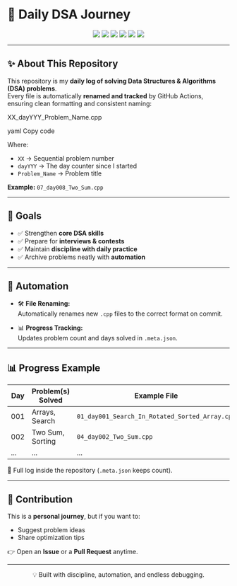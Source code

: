 # 📘 Daily DSA Journey  

<p align="center">
  <img src="https://img.shields.io/badge/Language-C++-00599C?style=for-the-badge&logo=c%2B%2B&logoColor=white" />
  <img src="https://img.shields.io/badge/Progress-Ongoing🚀-blueviolet?style=for-the-badge" />
  <img src="https://img.shields.io/github/last-commit/ikrishanaa/Daily_DSA?style=for-the-badge&logo=github" />
  <img src="https://img.shields.io/badge/Problems%20Solved-Auto%20Count-blue?logo=leetcode&style=for-the-badge" />
  <img src="https://img.shields.io/github/actions/workflow/status/ikrishanaa/Daily_DSA/dsa-auto.yml?label=Automation&style=for-the-badge" />
  <img src="https://komarev.com/ghpvc/?username=ikrishanaa&label=Profile%20Views&color=0e75b6&style=for-the-badge" />
</p>

---

## ✨ About This Repository  

This repository is my **daily log of solving Data Structures & Algorithms (DSA) problems**.  
Every file is automatically **renamed and tracked** by GitHub Actions, ensuring clean formatting and consistent naming:  

XX_dayYYY_Problem_Name.cpp

yaml
Copy code

Where:  
- `XX` → Sequential problem number  
- `dayYYY` → The day counter since I started  
- `Problem_Name` → Problem title  

**Example:** `07_day008_Two_Sum.cpp`

---

## 🚀 Goals  

- ✅ Strengthen **core DSA skills**  
- ✅ Prepare for **interviews & contests**  
- ✅ Maintain **discipline with daily practice**  
- ✅ Archive problems neatly with **automation**  

---

## 📂 Automation  

- 🛠️ **File Renaming:**  
  Automatically renames new `.cpp` files to the correct format on commit.  

- 📊 **Progress Tracking:**  
  Updates problem count and days solved in `.meta.json`.  

---

## 📊 Progress Example  

| Day | Problem(s) Solved | Example File |
|-----|-------------------|--------------|
| 001 | Arrays, Search    | `01_day001_Search_In_Rotated_Sorted_Array.cpp` |
| 002 | Two Sum, Sorting  | `04_day002_Two_Sum.cpp` |
| ... | ...               | ... |

📌 Full log inside the repository (`.meta.json` keeps count).  

---

## 🤝 Contribution  

This is a **personal journey**, but if you want to:  
- Suggest problem ideas  
- Share optimization tips  

👉 Open an **Issue** or a **Pull Request** anytime.  

---

<p align="center">  
  💡 Built with discipline, automation, and endless debugging.  
</p>
